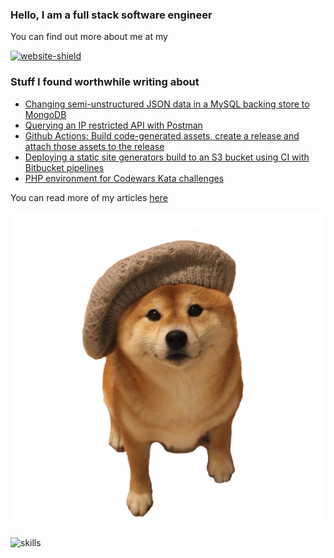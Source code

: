 ### Hello, I am a full stack software engineer

You can find out more about me at my

[![website-shield](https://img.shields.io/website?url=http%3A%2F%2Fac93.uk)](https://ac93.uk)

### Stuff I found worthwhile writing about

<!-- BLOG-POST-LIST:START -->
- [Changing semi-unstructured JSON data in a MySQL backing store to MongoDB](https://ac93.uk/articles/changing-mysql-json-backing-store-to-mongodb/)
- [Querying an IP restricted API with Postman](https://ac93.uk/articles/postman-query-ip-restricted-api-socks-proxy/)
- [Github Actions: Build code-generated assets, create a release and attach those assets to the release](https://ac93.uk/articles/github-action-php-tcpdf-tag-release/)
- [Deploying a static site generators build to an S3 bucket using CI with Bitbucket pipelines](https://ac93.uk/articles/s3-bucket-hosting-and-bitbucket-pipelines/)
- [PHP environment for Codewars Kata challenges](https://ac93.uk/articles/codewars-php-docker-setup/)
<!-- BLOG-POST-LIST:END -->

You can read more of my articles [here](https://ac93.uk/articles)


![hello](https://raw.githubusercontent.com/alistaircol/alistaircol/master/assets/bonjour.png)

![skills](https://static.ac93.uk/resume/skills.png)
